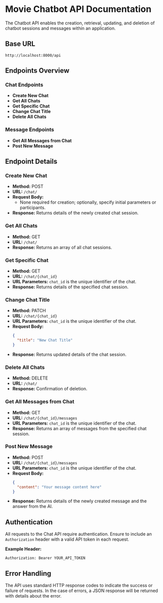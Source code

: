 # Movie Chatbot API Documentation

The Chatbot API enables the creation, retrieval, updating, and deletion of chatbot sessions and messages within an application.

## Base URL

`http://localhost:8000/api`

## Endpoints Overview

### Chat Endpoints

- **Create New Chat**
- **Get All Chats**
- **Get Specific Chat**
- **Change Chat Title**
- **Delete All Chats**

### Message Endpoints

- **Get All Messages from Chat**
- **Post New Message**

## Endpoint Details

### Create New Chat

- **Method:** POST
- **URL:** `/chat/`
- **Request Body:**
  - None required for creation; optionally, specify initial parameters or participants.
- **Response:** Returns details of the newly created chat session.

### Get All Chats

- **Method:** GET
- **URL:** `/chat/`
- **Response:** Returns an array of all chat sessions.

### Get Specific Chat

- **Method:** GET
- **URL:** `/chat/{chat_id}`
- **URL Parameters:** `chat_id` is the unique identifier of the chat.
- **Response:** Returns details of the specified chat session.

### Change Chat Title

- **Method:** PATCH
- **URL:** `/chat/{chat_id}`
- **URL Parameters:** `chat_id` is the unique identifier of the chat.
- **Request Body:**
  ```json
  {
    "title": "New Chat Title"
  }
  ```
- **Response:** Returns updated details of the chat session.

### Delete All Chats

- **Method:** DELETE
- **URL:** `/chat/`
- **Response:** Confirmation of deletion.

### Get All Messages from Chat

- **Method:** GET
- **URL:** `/chat/{chat_id}/messages`
- **URL Parameters:** `chat_id` is the unique identifier of the chat.
- **Response:** Returns an array of messages from the specified chat session.

### Post New Message

- **Method:** POST
- **URL:** `/chat/{chat_id}/messages`
- **URL Parameters:** `chat_id` is the unique identifier of the chat.
- **Request Body:**
  ```json
  {
    "content": "Your message content here"
  }
  ```
- **Response:** Returns details of the newly created message and the answer from the AI.

## Authentication

All requests to the Chat API require authentication. Ensure to include an `Authorization` header with a valid API token in each request.

**Example Header:**

```
Authorization: Bearer YOUR_API_TOKEN
```

## Error Handling

The API uses standard HTTP response codes to indicate the success or failure of requests. In the case of errors, a JSON response will be returned with details about the error.

